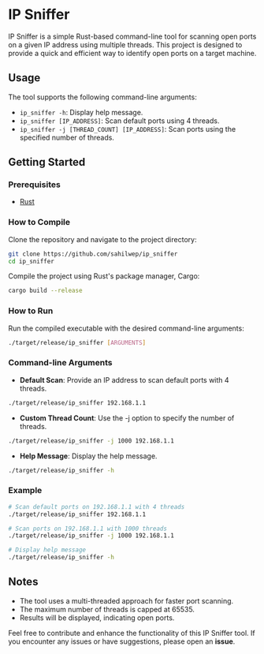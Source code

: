 # IP Sniffer

IP Sniffer is a simple Rust-based command-line tool for scanning open ports on a given IP address using multiple threads. This project is designed to provide a quick and efficient way to identify open ports on a target machine.

## Usage

The tool supports the following command-line arguments:

- `ip_sniffer -h`: Display help message.
- `ip_sniffer [IP_ADDRESS]`: Scan default ports using 4 threads.
- `ip_sniffer -j [THREAD_COUNT] [IP_ADDRESS]`: Scan ports using the specified number of threads.


## Getting Started

### Prerequisites

- [Rust](https://www.rust-lang.org/)

### How to Compile

Clone the repository and navigate to the project directory:

```bash
git clone https://github.com/sahilwep/ip_sniffer
cd ip_sniffer
```
Compile the project using Rust's package manager, Cargo:
```bash
cargo build --release
```
### How to Run
Run the compiled executable with the desired command-line arguments:

```bash
./target/release/ip_sniffer [ARGUMENTS]
```

### Command-line Arguments
* **Default Scan**: Provide an IP address to scan default ports with 4 threads.

```bash
./target/release/ip_sniffer 192.168.1.1
```

* **Custom Thread Count**: Use the -j option to specify the number of threads.


```bash
./target/release/ip_sniffer -j 1000 192.168.1.1
```

* **Help Message**: Display the help message.

```bash
./target/release/ip_sniffer -h
```

### Example 

```bash
# Scan default ports on 192.168.1.1 with 4 threads
./target/release/ip_sniffer 192.168.1.1

# Scan ports on 192.168.1.1 with 1000 threads
./target/release/ip_sniffer -j 1000 192.168.1.1

# Display help message
./target/release/ip_sniffer -h

```

## Notes

* The tool uses a multi-threaded approach for faster port scanning.
* The maximum number of threads is capped at 65535.
* Results will be displayed, indicating open ports.

Feel free to contribute and enhance the functionality of this IP Sniffer tool. If you encounter any issues or have suggestions, please open an **issue**.
